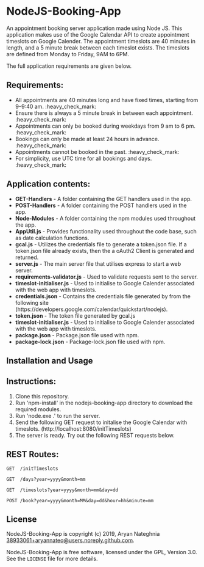 # NodeJS-Booking-App
An appointment booking server application made using Node JS. This application makes use of the Google Calendar API to create appointment timeslots on Google Calender. The appointment timeslots are 40 minutes in length, and a 5 minute break between each timeslot exists. The timeslots are defined from Monday to Friday, 9AM to 6PM.

The full application requirements are given below.

<h2>Requirements:</h2>
<ul> 
  <li>All appointments are 40 minutes long and have fixed times, starting from 9–9:40 am. :heavy_check_mark:</li>
  <li>Ensure there is always a 5 minute break in between each appointment. :heavy_check_mark:</li>
  <li>Appointments can only be booked during weekdays from 9 am to 6 pm. :heavy_check_mark:</li>
  <li>Bookings can only be made at least 24 hours in advance.  :heavy_check_mark:</li>
  <li>Appointments cannot be booked in the past.  :heavy_check_mark:</li>
  <li>For simplicity, use UTC time for all bookings and days. :heavy_check_mark:</li>
</ul>

<h2>Application contents:</h2>
<ul> 
  <li><b>GET-Handlers</b> - A folder containing the GET handlers used in the app.</li>
  <li><b>POST-Handlers</b> - A folder containing the POST handlers used in the app.</li>
  <li><b>Node-Modules</b> - A folder containing the npm modules used throughout the app.</li>
  <li><b>AppUtil.js</b> - Provides functionality used throughout the code base, such as date calculation functions.</li>
  <li><b>gcal.js</b> - Utilizes the credentials file to generate a token.json file. If a token.json file already exists, then the a oAuth2 Client is generated and returned.</li>
  <li><b>server.js</b> - The main server file that utilises express to start a web server.</li>
  <li><b>requirements-validator.js</b> - Used to validate requests sent to the server.</li>
  <li><b>timeslot-initialiser.js</b> - Used to initialise to Google Calender associated with the web app with timeslots.</li>
  <li><b>credentials.json</b> - Contains the credentials file generated by from the following site (https://developers.google.com/calendar/quickstart/nodejs).</li>
  <li><b>token.json</b> - The token file generated by gcal.js</li>
  <li><b>timeslot-initialiser.js</b> - Used to initialise to Google Calender associated with the web app with timeslots.</li>
  <li><b>package.json</b> - Package.json file used with npm.</li>
  <li><b>package-lock.json</b> - Package-lock.json file used with npm.</li>
</ul>

Installation and Usage
----------------------
<h2>Instructions:</h2>
<ol> 
  <li>Clone this repository.</li>
  <li>Run 'npm-install' in the nodejs-booking-app directory to download the required modules.</li>
  <li>Run 'node.exe .' to run the server.</li>
  <li>Send the following GET request to initalise the Google Calendar with timeslots. (http://localhost:8080/initTimeslots)</li>
  <li>The server is ready. Try out the following REST requests below.</li>
</ol>

<h2>REST Routes:</h2>

    GET  /initTimeslots 
    
    GET  /days?year=yyyy&month=mm
    
    GET  /timeslots?year=yyyy&month=mm&day=dd
    
    POST /book?year=yyyy&month=MM&day=dd&hour=hh&minute=mm

## License

NodeJS-Booking-App is copyright (c) 2019, Aryan Nateghnia <38933061+aryannateq@users.noreply.github.com>.

NodeJS-Booking-App is free software, licensed under the GPL, Version 3.0. See the
`LICENSE` file for more details.
